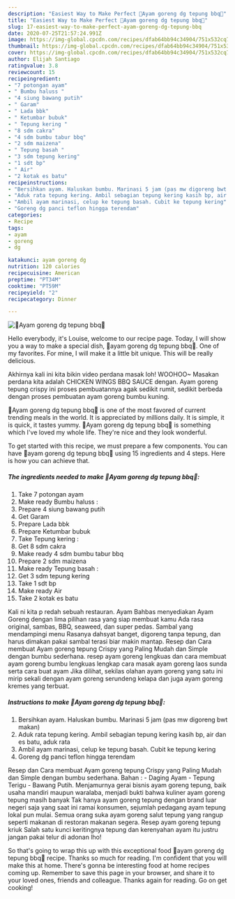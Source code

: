 ```yaml
---
description: "Easiest Way to Make Perfect 🍗Ayam goreng dg tepung bbq🍄"
title: "Easiest Way to Make Perfect 🍗Ayam goreng dg tepung bbq🍄"
slug: 17-easiest-way-to-make-perfect-ayam-goreng-dg-tepung-bbq
date: 2020-07-25T21:57:24.991Z
image: https://img-global.cpcdn.com/recipes/dfab64bb94c34904/751x532cq70/🍗ayam-goreng-dg-tepung-bbq🍄-foto-resep-utama.jpg
thumbnail: https://img-global.cpcdn.com/recipes/dfab64bb94c34904/751x532cq70/🍗ayam-goreng-dg-tepung-bbq🍄-foto-resep-utama.jpg
cover: https://img-global.cpcdn.com/recipes/dfab64bb94c34904/751x532cq70/🍗ayam-goreng-dg-tepung-bbq🍄-foto-resep-utama.jpg
author: Elijah Santiago
ratingvalue: 3.8
reviewcount: 15
recipeingredient:
- "7 potongan ayam"
- " Bumbu haluss "
- "4 siung bawang putih"
- " Garam"
- " Lada bbk"
- " Ketumbar bubuk"
- " Tepung kering "
- "8 sdm cakra"
- "4 sdm bumbu tabur bbq"
- "2 sdm maizena"
- " Tepung basah "
- "3 sdm tepung kering"
- "1 sdt bp"
- " Air"
- "2 kotak es batu"
recipeinstructions:
- "Bersihkan ayam. Haluskan bumbu. Marinasi 5 jam (pas mw digoreng bwt makan)"
- "Aduk rata tepung kering. Ambil sebagian tepung kering kasih bp, air dan es batu, aduk rata"
- "Ambil ayam marinasi, celup ke tepung basah. Cubit ke tepung kering"
- "Goreng dg panci teflon hingga terendam"
categories:
- Recipe
tags:
- ayam
- goreng
- dg

katakunci: ayam goreng dg 
nutrition: 120 calories
recipecuisine: American
preptime: "PT34M"
cooktime: "PT59M"
recipeyield: "2"
recipecategory: Dinner

---
```



![🍗Ayam goreng dg tepung bbq🍄](https://img-global.cpcdn.com/recipes/dfab64bb94c34904/751x532cq70/🍗ayam-goreng-dg-tepung-bbq🍄-foto-resep-utama.jpg)

Hello everybody, it's Louise, welcome to our recipe page. Today, I will show you a way to make a special dish, 🍗ayam goreng dg tepung bbq🍄. One of my favorites. For mine, I will make it a little bit unique. This will be really delicious.

Akhirnya kali ini kita bikin video perdana masak loh! WOOHOO~ Masakan perdana kita adalah CHICKEN WINGS BBQ SAUCE dengan. Ayam goreng tepung crispy ini proses pembuatannya agak sedikit rumit, sedikit berbeda dengan proses pembuatan ayam goreng bumbu kuning.

🍗Ayam goreng dg tepung bbq🍄 is one of the most favored of current trending meals in the world. It is appreciated by millions daily. It is simple, it is quick, it tastes yummy. 🍗Ayam goreng dg tepung bbq🍄 is something which I've loved my whole life. They're nice and they look wonderful.


To get started with this recipe, we must prepare a few components. You can have 🍗ayam goreng dg tepung bbq🍄 using 15 ingredients and 4 steps. Here is how you can achieve that.

<!--inarticleads1-->

##### The ingredients needed to make 🍗Ayam goreng dg tepung bbq🍄:

1. Take 7 potongan ayam
1. Make ready  Bumbu haluss :
1. Prepare 4 siung bawang putih
1. Get  Garam
1. Prepare  Lada bbk
1. Prepare  Ketumbar bubuk
1. Take  Tepung kering :
1. Get 8 sdm cakra
1. Make ready 4 sdm bumbu tabur bbq
1. Prepare 2 sdm maizena
1. Make ready  Tepung basah :
1. Get 3 sdm tepung kering
1. Take 1 sdt bp
1. Make ready  Air
1. Take 2 kotak es batu


Kali ni kita p redah sebuah restauran. Ayam Bahbas menyediakan Ayam Goreng dengan lima pilihan rasa yang siap membuat kamu Ada rasa original, sambas, BBQ, seaweed, dan super pedas. Sambal yang mendampingi menu Rasanya dahsyat banget, digoreng tanpa tepung, dan harus dimakan pakai sambal terasi biar makin mantap. Resep dan Cara membuat Ayam goreng tepung Crispy yang Paling Mudah dan Simple dengan bumbu sederhana. resep ayam goreng lengkuas dan cara membuat ayam goreng bumbu lengkuas lengkap cara masak ayam goreng laos sunda serta cara buat ayam Jika dilihat, sekilas olahan ayam goreng yang satu ini mirip sekali dengan ayam goreng serundeng kelapa dan juga ayam goreng kremes yang terbuat. 

<!--inarticleads2-->

##### Instructions to make 🍗Ayam goreng dg tepung bbq🍄:

1. Bersihkan ayam. Haluskan bumbu. Marinasi 5 jam (pas mw digoreng bwt makan)
1. Aduk rata tepung kering. Ambil sebagian tepung kering kasih bp, air dan es batu, aduk rata
1. Ambil ayam marinasi, celup ke tepung basah. Cubit ke tepung kering
1. Goreng dg panci teflon hingga terendam


Resep dan Cara membuat Ayam goreng tepung Crispy yang Paling Mudah dan Simple dengan bumbu sederhana. Bahan : - Daging Ayam - Tepung Terigu - Bawang Putih. Menjamurnya gerai bisnis ayam goreng tepung, baik usaha mandiri maupun waralaba, menjadi bukti bahwa kuliner ayam goreng tepung masih banyak Tak hanya ayam goreng tepung dengan brand luar negeri saja yang saat ini ramai konsumen, sejumlah pedagang ayam tepung lokal pun mulai. Semua orang suka ayam goreng salut tepung yang rangup seperti makanan di restoran makanan segera. Resep ayam goreng tepung kriuk Salah satu kunci keritingnya tepung dan kerenyahan ayam itu justru jangan pakai telur di adonan lho! 

So that's going to wrap this up with this exceptional food 🍗ayam goreng dg tepung bbq🍄 recipe. Thanks so much for reading. I'm confident that you will make this at home. There's gonna be interesting food at home recipes coming up. Remember to save this page in your browser, and share it to your loved ones, friends and colleague. Thanks again for reading. Go on get cooking!
